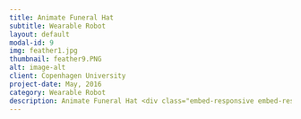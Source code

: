 ```yaml
---
title: Animate Funeral Hat
subtitle: Wearable Robot
layout: default
modal-id: 9
img: feather1.jpg
thumbnail: feather9.PNG
alt: image-alt
client: Copenhagen University
project-date: May, 2016
category: Wearable Robot
description: Animate Funeral Hat <div class="embed-responsive embed-responsive-16by9"> <iframe  src="https://www.youtube.com/embed/V83Chrk1Ps4" frameborder="0" allow="autoplay; encrypted-media" allowfullscreen  class="embed-responsive-item"></iframe> </div> <br>-------------------------------Making Process ------------------------------------- <br><br><img src="img/portfolio/hat1.PNG" class="img-responsive img-centered" alt="" > <img src="img/portfolio/hat2.PNG" class="img-responsive img-centered" alt="" ><img src="img/portfolio/hat3.jpg" class="img-responsive img-centered" alt="" > <br>------------------------------ ------------------------------------- <br> <br > If you cannot see the box below, please click here <button class="button_I" style="vertical-align:middle"   onclick=" window.open('https://minkakao.github.io/projects/img/Wearable.pdf','_blank')"><span>See The Project Paper  </span></button> <div class="embed-responsive embed-responsive-16by9"> <object data="img/Wearable.pdf" type="application/pdf"  width="1000px" height="1200px" > <embed src="img/img/Wearable.pdf" type="application/pdf" /> </object> </div>
---
```

